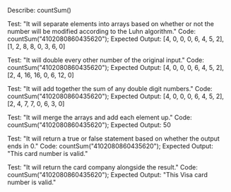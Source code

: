 Describe: countSum()

Test: "It will separate elements into arrays based on whether or not the number will be modified according to the Luhn algorithm."
Code: countSum("4102080860435620");
Expected Output: [4, 0, 0, 0, 6, 4, 5, 2], [1, 2, 8, 8, 0, 3, 6, 0]

Test: "It will double every other number of the original input."
Code: countSum("4102080860435620");
Expected Output: [4, 0, 0, 0, 6, 4, 5, 2], [2, 4, 16, 16, 0, 6, 12, 0]

Test: "It will add together the sum of any double digit numbers."
Code: countSum("4102080860435620");
Expected Output: [4, 0, 0, 0, 6, 4, 5, 2], [2, 4, 7, 7, 0, 6, 3, 0]

Test: "It will merge the arrays and add each element up."
Code: countSum("4102080860435620");
Expected Output: 50

Test: "It will return a true or false statement based on whether the output ends in 0."
Code: countSum("4102080860435620");
Expected Output: "This card number is valid."

Test: "It will return the card company alongside the result."
Code: countSum("4102080860435620");
Expected Output: "This Visa card number is valid."